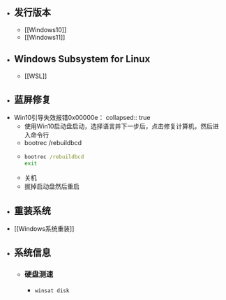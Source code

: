 - ## 发行版本
	- [[Windows10]]
	- [[Windows11]]
- ## Windows Subsystem for Linux
	- [[WSL]]
- ## 蓝屏修复
- Win10引导失效报错0x00000e：
  collapsed:: true
	- 使用Win10启动盘启动，选择语言并下一步后，点击修复计算机，然后进入命令行
	- bootrec /rebuildbcd
	- ```cmd
	  bootrec /rebuildbcd
	  exit
	  ```
	- 关机
	- 拔掉启动盘然后重启
- ## 重装系统
- [[Windows系统重装]]
- ## 系统信息
	- ### 硬盘测速
		- ```cmd
		  winsat disk
		  ```
